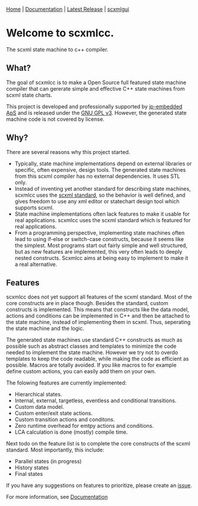 [Home](https://github.com/jp-embedded/scxmlcc) | [Documentation](doc/index.md) | [Latest Release](https://github.com/jp-embedded/scxmlcc/releases) | [scxmlgui](https://github.com/fmorbini/scxmlgui/)
# Welcome to scxmlcc.
The scxml state machine to c++ compiler.

## What?
The goal of scxmlcc is to make a Open Source full featured state machine compiler that can gererate simple and effective C++ state machines from scxml state charts.

This project is developed and professionally supported by [jp-embedded ApS](http://jp-embedded.com) and is released under the [GNU GPL v3](http://www.gnu.org/licenses/gpl.html). However, the generated state machine code is not covered by license.

## Why?

There are several reasons why this project started.

* Typically, state machine implementations depend on external libraries or specific, often expensive, design tools. The generated state machines from this scxml compiler has no external dependencies. It uses STL only.
* Instead of inventing yet another standard for describing state machines, scxmlcc uses the [scxml standard](http://www.w3.org/TR/scxml/), so the behavior is well defined, and gives freedom to use any xml editor or statechart design tool which supports scxml.
* State machine implementations often lack features to make it usable for real applications. scxmlcc uses the scxml standard which is featured for real applications.
* From a programming perspective, implementing state machines often lead to using if-else or switch-case constructs, because it seems like the simplest. Most programs start out fairly simple and well structured, but as new features are implemented, this very often leads to deeply nested constructs. Scxmlcc aims at being easy to implement to make it a real alternative.

## Features

scxmlcc does not yet support all features of the scxml standard. Most of the core constructs are in place though. Besides the standard, custom constructs is implemented. This means that constructs like the data model, actions and conditions can be implemented in C++ and then be attached to the state machine, instead of implementing them in scxml. Thus, seperating the state machine and the logic.

The generated state machines use standard C++ constructs as much as possible such as abstract classes and templates to minimize the code needed to implement the state machine. However we try not to overdo templates to keep the code readable, while making the code as efficient as possible. Macros are totally avoided. If you like macros to for example define custom actions, you can easily add them on your own.

The folowing features are currently implemented:
* Hierarchical states.
* Internal, external, targetless, eventless and conditional transitions.
* Custom data model.
* Custom enter/exit state actions.
* Custom transition actions and conditons.
* Zero runtime overhead for emtpy actions and conditions.
* LCA calculation is done (mostly) compile time.

Next todo on the feature list is to complete the core constructs of the scxml standard. Most importantly, this include:

* Parallel states (in progress)
* History states
* Final states

If you have any suggestions on features to prioritize, please create an [issue](https://github.com/jp-embedded/scxmlcc/issues).

For more information, see [Documentation](doc/index.md) 
